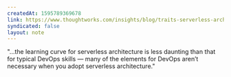 ```yaml
---
createdAt: 1595789369678
link: https://www.thoughtworks.com/insights/blog/traits-serverless-architecture
syndicated: false
layout: note
---
```


"...the learning curve for serverless architecture is less daunting than that for typical DevOps skills — many of the elements for DevOps aren’t necessary when you adopt serverless architecture."
